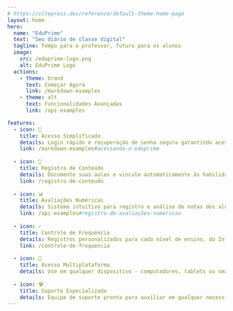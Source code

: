 ```yaml
---
# https://vitepress.dev/reference/default-theme-home-page
layout: home
hero:
  name: "EduPrime"
  text: "Seu diário de classe digital"
  tagline: Tempo para o professor, futuro para os alunos
  image:
    src: /eduprime-logo.png
    alt: EduPrime Logo
  actions:
    - theme: brand
      text: Começar Agora
      link: /markdown-examples
    - theme: alt
      text: Funcionalidades Avançadas
      link: /api-examples

features:
  - icon: 🔐
    title: Acesso Simplificado
    details: Login rápido e recuperação de senha segura garantindo acesso fácil à plataforma
    link: /markdown-examples#acessando-o-eduprime
  
  - icon: 📝
    title: Registro de Conteúdo
    details: Documente suas aulas e vincule automaticamente às habilidades da BNCC
    link: /registro-de-conteudo
    
  - icon: 📊
    title: Avaliações Numéricas
    details: Sistema intuitivo para registro e análise de notas dos alunos
    link: /api-examples#registro-de-avaliações-numéricas
    
  - icon: ✓
    title: Controle de Frequência
    details: Registros personalizados para cada nível de ensino, do Infantil ao Fundamental II
    link: /controle-de-frequencia
    
  - icon: 📱
    title: Acesso Multiplataforma
    details: Use em qualquer dispositivo - computadores, tablets ou smartphones
    
  - icon: 🛠️
    title: Suporte Especializado
    details: Equipe de suporte pronta para auxiliar em qualquer necessidade
---
```



